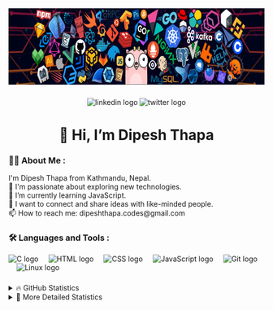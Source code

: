 <div align="center">
  <img height="150" src="https://raw.githubusercontent.com/Tamrakar182/Tamrakar182/main/header_1.png" />
</div>

###

<div align="center">
  <img src="https://img.shields.io/static/v1?message=LinkedIn&logo=linkedin&label=&color=0077B5&logoColor=white&labelColor=&style=for-the-badge" height="25" alt="linkedin logo" />
  <img src="https://img.shields.io/static/v1?message=Twitter&logo=twitter&label=&color=1DA1F2&logoColor=white&labelColor=&style=for-the-badge" height="25" alt="twitter logo" />
</div>

###

<h1 align="center">👋 Hi, I’m Dipesh Thapa</h1>

###

<h3 align="left">👨‍💻 About Me :</h3>

<p align="left">
  I'm Dipesh Thapa from Kathmandu, Nepal. <br>
  👀 I'm passionate about exploring new technologies. <br>
 🌱 I’m currently learning JavaScript. <br>
💞️ I want to connect and share ideas with like-minded people. <br>
  📫 How to reach me: dipeshthapa.codes@gmail.com
</p>

###

<h3 align="left">🛠️ Languages and Tools :</h3>

<div align="left">
  <img src="https://cdn.jsdelivr.net/gh/devicons/devicon/icons/c/c-original.svg" height="40" alt="C logo" />
  <img width="12" />
  <img src="https://cdn.jsdelivr.net/gh/devicons/devicon/icons/html5/html5-original-wordmark.svg" height="40" alt="HTML logo" />
  <img width="12" />
  <img src="https://cdn.jsdelivr.net/gh/devicons/devicon/icons/css3/css3-original-wordmark.svg" height="40" alt="CSS logo" />
  <img width="12" />
  <img src="https://cdn.jsdelivr.net/gh/devicons/devicon/icons/javascript/javascript-original.svg" height="40" alt="JavaScript logo" />
  <img width="12" />
  <img src="https://www.vectorlogo.zone/logos/git-scm/git-scm-icon.svg" height="40" alt="Git logo" />
  <img width="12" />
  <img src="https://cdn.jsdelivr.net/gh/devicons/devicon/icons/linux/linux-original.svg" height="40" alt="Linux logo" />
</div>

###

<details>
  <summary>🔥 GitHub Statistics</summary>
  <div align="center">
    <img src="https://github-readme-stats.vercel.app/api?username=dipeshjungthapa&show_icons=true&theme=dark" />
  </div>
</details>

<details>
  <summary>🔬 More Detailed Statistics</summary>
  <div align="center">
    <img src="https://github-readme-stats.vercel.app/api/top-langs/?username=dipeshjungthapa&layout=compact&theme=dark" />
  </div>
</details>
